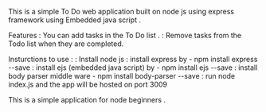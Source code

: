 This is a simple To Do web application built on node js using express framework using Embedded java script .

Features : You can add tasks in the To Do list .
         : Remove tasks from the Todo list when they are completed.

Insturctions to use  : 
           : Install node js 
           : install express by - npm install express --save 
           : install ejs (embedded java script) by - npm install ejs --save 
           : install body parser middle ware - npm install body-parser --save 
           : run node index.js and the app will be hosted on port 3009
           
          
This is a simple application for node beginners .
